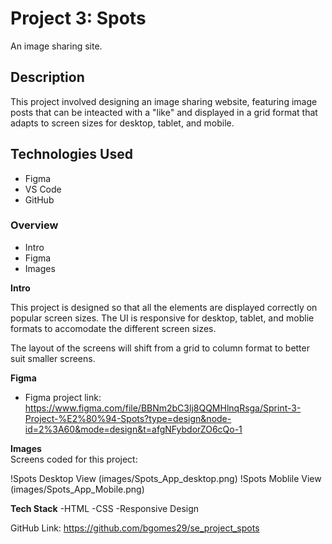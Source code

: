 # Project 3: Spots
An image sharing site.

## Description
This project involved designing an image sharing website, featuring image posts that can be inteacted with a "like" and displayed in a grid format that adapts to screen sizes for desktop, tablet, and mobile.

## Technologies Used
* Figma
* VS Code
* GitHub

### Overview  

* Intro  
* Figma  
* Images  
  
**Intro**
  
This project is designed so that all the elements are displayed correctly on popular screen sizes. The UI is responsive for desktop, tablet, and moblie formats to accomodate the different screen sizes.

The layout of the screens will shift from a grid to column format to better suit smaller screens.

**Figma**  
  
* Figma project link: https://www.figma.com/file/BBNm2bC3lj8QQMHlnqRsga/Sprint-3-Project-%E2%80%94-Spots?type=design&node-id=2%3A60&mode=design&t=afgNFybdorZO6cQo-1
  
**Images**  
 Screens coded for this project:
  
!Spots Desktop View (images/Spots_App_desktop.png)
!Spots Moblile View (images/Spots_App_Mobile.png)  

**Tech Stack**
-HTML
-CSS
-Responsive Design

GitHub Link:
https://github.com/bgomes29/se_project_spots

